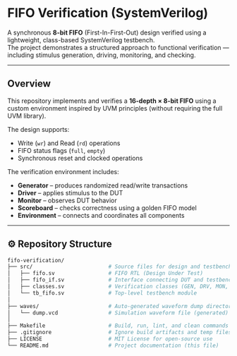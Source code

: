 # FIFO Verification (SystemVerilog)

A synchronous **8-bit FIFO** (First-In-First-Out) design verified using a lightweight, class-based SystemVerilog testbench.  
The project demonstrates a structured approach to functional verification — including stimulus generation, driving, monitoring, and checking.

---

## Overview

This repository implements and verifies a **16-depth × 8-bit FIFO** using a custom environment inspired by UVM principles (without requiring the full UVM library).

The design supports:
- Write (`wr`) and Read (`rd`) operations
- FIFO status flags (`full`, `empty`)
- Synchronous reset and clocked operations

The verification environment includes:
- **Generator** – produces randomized read/write transactions  
- **Driver** – applies stimulus to the DUT  
- **Monitor** – observes DUT behavior  
- **Scoreboard** – checks correctness using a golden FIFO model  
- **Environment** – connects and coordinates all components  

---

## ⚙️ Repository Structure
```bash
fifo-verification/
├── src/                        # Source files for design and testbench
│   ├── fifo.sv                 # FIFO RTL (Design Under Test)
│   ├── fifo_if.sv              # Interface connecting DUT and testbench
│   ├── classes.sv              # Verification classes (GEN, DRV, MON, SCO, ENV)
│   └── tb_fifo.sv              # Top-level testbench module
│
├── waves/                      # Auto-generated waveform dump directory (created after simulation)
│   └── dump.vcd                # Simulation waveform file (generated)
│
├── Makefile                    # Build, run, lint, and clean commands
├── .gitignore                  # Ignore build artifacts and temp files
├── LICENSE                     # MIT License for open-source use
└── README.md                   # Project documentation (this file)
